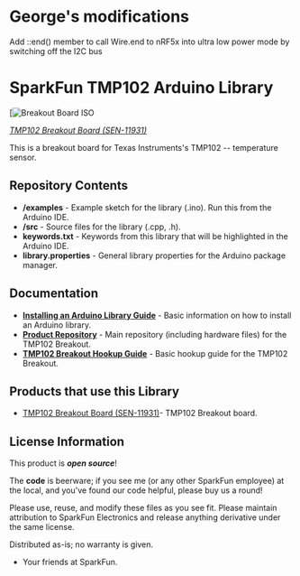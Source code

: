 George's modifications
======================
Add ::end() member to call Wire.end to nRF5x into ultra low power mode by switching off the I2C bus

SparkFun TMP102 Arduino Library
======================

[![Breakout Board ISO](https://cdn.sparkfun.com/assets/parts/1/0/5/9/3/13314-01a.jpg)

_[TMP102 Breakout Board (SEN-11931)](https://www.sparkfun.com/products/13314)_

This is a breakout board for Texas Instruments's TMP102 -- temperature sensor.

Repository Contents
-------------------
* **/examples** - Example sketch for the library (.ino). Run this from the Arduino IDE.
* **/src** - Source files for the library (.cpp, .h).
* **keywords.txt** - Keywords from this library that will be highlighted in the Arduino IDE.
* **library.properties** - General library properties for the Arduino package manager.

Documentation
--------------

* **[Installing an Arduino Library Guide](https://learn.sparkfun.com/tutorials/installing-an-arduino-library)** - Basic information on how to install an Arduino library.
* **[Product Repository](https://github.com/sparkfun/Digital_Temperature_Sensor_Breakout_-_TMP102)** - Main repository (including hardware files) for the TMP102 Breakout.
* **[TMP102 Breakout Hookup Guide](https://learn.sparkfun.com/tutorials/tmp102-hookup-guide)** - Basic hookup guide for the TMP102 Breakout.

Products that use this Library
---------------------------------

* [TMP102 Breakout Board (SEN-11931)](https://www.sparkfun.com/products/13314)- TMP102 Breakout board.


License Information
-------------------

This product is _**open source**_!

The **code** is beerware; if you see me (or any other SparkFun employee) at the local, and you've found our code helpful, please buy us a round!

Please use, reuse, and modify these files as you see fit. Please maintain attribution to SparkFun Electronics and release anything derivative under the same license.

Distributed as-is; no warranty is given.

- Your friends at SparkFun.
